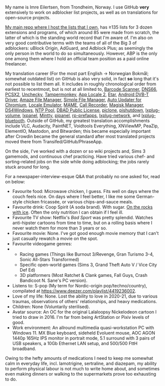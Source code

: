 My name is Imre Eilertsen, from Trondheim, Norway. I use GitHub **very** extensively to work on adblocker list projects, as well as on translations for open-source projects.

[My main repo where I host the lists that I own](https://github.com/DandelionSprout/adfilt), has ≥135 lists for 3 dozen extensions and programs, of which around 85 were made from scratch, the latter of which is the standing world record that I'm aware of. I'm also on very good contributive terms with the teams of all of the Big 3 of adblockers: uBlock Origin, AdGuard, and Adblock Plus; as seemingly the only person in the world to do so simultaneously. However, ABP is the only one among them where I hold an official team position as a paid online freelancer.

My translation career (For the most part English → Norwegian Bokmål; somewhat outdated list) on GitHub is also very solid, in fact **so** long that it's not possible to list them all. It includes in roughly chronological order from earliest to recentmost, but is not at all limited to, [Barcode Scanner](https://github.com/zxing/zxing/pull/878), [DNS66](https://github.com/julian-klode/dns66/pull/201), [PCSX2](https://github.com/PCSX2/pcsx2/pull/1850), [Unchecky](https://github.com/Unchecky/unchecky-translate/pull/196), [Tampermonkey](https://github.com/Tampermonkey/tampermonkey-i18n/pull/54), [App Locale 2](https://github.com/Flo354/XposedAppLocale/pull/12), [Etar](https://github.com/Etar-Group/Etar-Calendar/pull/313), [Android DVB-T Driver](https://github.com/martinmarinov/AndroidDvbDriver/pull/16), [Amaze File Manager](https://github.com/TeamAmaze/AmazeFileManager/pull/1205), [Simple File Manager](https://github.com/SimpleMobileTools/Simple-File-Manager/pull/220), [Auto Updater for Chromium](https://github.com/adolfintel/chromiumUpdater/pull/23), [Locale Emulator](https://github.com/xupefei/Locale-Emulator/pull/485), [MAME](https://github.com/mamedev/mame/pull/3828), [Call Recorder](https://gitlab.com/axet/android-call-recorder/merge_requests/20), [Magisk Manager](https://github.com/topjohnwu/Magisk/pull/864), [DS4Windows](https://github.com/Ryochan7/DS4Windows/pull/718), [NTP Pool](https://github.com/abh/ntppool/pull/169), [DBAD Public License](https://github.com/philsturgeon/dbad/pull/62), [piclone](https://github.com/raspberrypi-ui/piclone/pull/21), [pishutdown](https://github.com/raspberrypi-ui/pishutdown/pull/4), [lxplug-volume](https://github.com/raspberrypi-ui/lxplug-volume/pull/6), [lxpanel](https://github.com/lxde/lxpanel/pull/4), [Mintty](https://github.com/mintty/mintty/pull/908), [pipanel](https://github.com/raspberrypi-ui/pipanel/pull/9), [rp-prefapps](https://github.com/raspberrypi-ui/rp-prefapps), [lxplug-network](https://github.com/raspberrypi-ui/lxplug-network/pull/10), and [lxplug-bluetooth](https://github.com/raspberrypi-ui/lxplug-bluetooth/pull/8). Outside of GitHub, my greatest translation accomplishments include VLC, Audacity, PaintNET, Voidtools Everything, XNViewMP, PeaZip, ElementIO, Mastodon, and Bitwarden; this became especially important after Crowdin became the general standard after most translated projects moved there from Transifed/GitHub/PhraseApp.

On the side, I've worked with a dozen or so wiki projects and, Sims 3 gamemods, and continuous chef practicing. Have tried various chef- and sorting-related jobs on the side while doing adblocking; the jobs rarely stuck around for long.

For a newspaper-interview-esque Q&A that probably no one asked for, read on below:

* Favourite food: Microwave chicken, I guess. Fits well on days where the couch feels nice. On days where I feel better, I like me some German-style chicken fricassée, or various chips-and-sauce meals.
* Favourite drink: Coop Spirit (A soda brand). With sugar. [On the rocks with ice](https://tv.nrk.no/serie/montreux/1985/FUHA02008984/avspiller). Often the only nutrition I can obtain if I feel ill.
* Favourite TV show: Netflix's <i>Bad Sport</i> was pretty splendid. Watches anti-hipster cartoons from time to time, but on a rolling basis where I never watch them for more than 3 years or so.
* Favourite movie: None. I've got good enough movie memory that I can't just casually rewatch a movie on the spot.
* Favourite videogame genres:
* * Racing games (Things like Burnout 3/Revenge, Gran Turismo 3-4, Sonic All-Stars Transformed)
  * Specific open-world games (Sims 3, Grand Theft Auto V / Vice City Def Ed)
  * 3D platformers (Most Ratchet & Clank games, Fall Guys, Crash Bandicoot N. Sane's PC version).
* Listens to: S-pop (My term for Nordic-origin pop/techno/country), compilated at https://www.deezer.com/playlist/4419236002.
* Love of my life: None. Lost the ability to love in 2020-21, due to various traumas, observations of others' relationships, and heavy medications.
* Children: None (Voluntarily sterilised).
* Avatar source: An OC for the original Lalaloopsy Nickelodeon cartoon I tried to draw in 2016. I'm far from being ArtStation or Pixiv levels of good.
* Work environment: An allround multimedia quasi-workstation PC with Windows 11. MX Blue keyboard, sideheld Evoluent mouse, AOC AGON 1440p 165Hz IPS monitor in portrait mode, 5.1 surround with 3 pairs of USB speakers, a 10Gb Ethernet LAN setup, and 500/500 FttH broadband.

Owing to the hefty amounts of medications I need to keep me somewhat calm in everyday life, incl. lamotrigine, sertraline, and diazepam, my ability to perform physical labour is not much to write home about, and sometimes even making dinners or walking to the supermarkets prove too exhausting to do.
